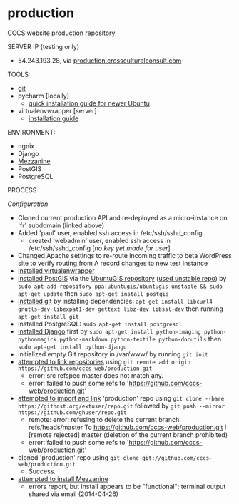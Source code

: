 production
==========

CCCS website production repository

SERVER IP (testing only)
- 54.243.193.28, via [production.crossculturalconsult.com](http://production.crossculturalconsult.com)

TOOLS:
- [git](https://github.com/cccs-web/production/edit/master/README.md)
- pycharm [locally]
  - [quick installation guide for newer Ubuntu](http://cheparev.com/pycharm-installation-on-ubuntu-13-10/)
- virtualenvwrapper [server]
  - [installation guide](http://virtualenvwrapper.readthedocs.org/en/latest/install.html)

ENVIRONMENT:
- ngnix
- Django
- [Mezzanine](http://mezzanine.jupo.org/)
- PostGIS
- PostgreSQL


PROCESS

*Configuration*

- Cloned current production API and re-deployed as a micro-instance on 'fr' subdomain (linked above)
- Added 'paul' user, enabled ssh access in /etc/ssh/sshd_config
  - created 'webadmin' user, enabled ssh access in /etc/ssh/sshd_config [*no key yet made for user*]
- Changed Apache settings to re-route incoming traffic to beta WordPress site to verify routing from A record changes to new test instance  
- [installed virtualenwrapper](http://virtualenvwrapper.readthedocs.org/en/latest/install.html)
- [installed PostGIS](http://postgis.net/install/) via the [UbuntuGIS repository](https://wiki.ubuntu.com/UbuntuGIS) ([used unstable repo](https://launchpad.net/~ubuntugis/+archive/ubuntugis-unstable)) by `sudo apt-add-repository ppa:ubuntugis/ubuntugis-unstable && sudo apt-get update` then `sudo apt-get install postgis`
- [installed git](http://git-scm.com/book/en/Getting-Started-Installing-Git) by installing dependencies: `apt-get install libcurl4-gnutls-dev libexpat1-dev gettext libz-dev libssl-dev` then running `apt-get install git`
- installed PostgreSQL: `sudo apt-get install postgresql`
- [installed Django](https://www.digitalocean.com/community/articles/installing-django-on-ubuntu-12-04--4) first by `sudo apt-get install python-imaging python-pythonmagick python-markdown python-textile python-docutils` then `sudo apt-get install python-django`
- initialized empty Git repository in /var/www/ by running `git init`
- [attempted to link repositories](https://help.github.com/articles/create-a-repo) using `git remote add origin https://github.com/cccs-web/production.git`
  - error: src refspec master does not match any.
  - error: failed to push some refs to 'https://github.com/cccs-web/production.git'
- [attempted to import and link](https://help.github.com/articles/importing-an-external-git-repository) 'production' repo using `git clone --bare https://githost.org/extuser/repo.git` followed by `git push --mirror https://github.com/ghuser/repo.git`
  - remote: error: refusing to delete the current branch: refs/heads/master To https://github.com/cccs-web/production.git ! [remote rejected] master (deletion of the current branch prohibited)
  - error: failed to push some refs to 'https://github.com/cccs-web/production.git'
- cloned 'production' repo using `git clone git://github.com/cccs-web/production.git`
  - Success.
- [attempted to install Mezzanine](https://www.digitalocean.com/community/articles/how-to-install-and-get-started-with-django-based-mezzanine-cms-on-ubuntu)
  - errors report, but install appears to be "functional"; terminal output shared via email (2014-04-26)
